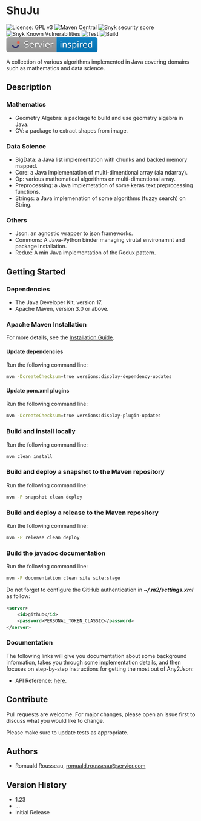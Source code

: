 # ShuJu

![License: GPL v3](https://img.shields.io/badge/License-GPLv3-blue.svg)
![Maven Central](https://maven-badges.herokuapp.com/maven-central/com.github.romualdrousseau/shuju/badge.svg)
![Snyk security score](https://snyk-widget.herokuapp.com/badge/mvn/com.github.romualdrousseau/shuju/badge.svg)
![Snyk Known Vulnerabilities](https://snyk.io/test/github/com.github.romualdrousseau/shuju/badge.svg)
![Test](https://github.com/RomualdRousseau/ShuJu/actions/workflows/build-and-test.yml/badge.svg)
![Build](https://github.com/RomualdRousseau/ShuJu/actions/workflows/build-and-deploy.yml/badge.svg)
![Servier Inspired](https://raw.githubusercontent.com/servierhub/.github/main/badges/inspired.svg)

A collection of various algorithms implemented in Java covering domains such as mathematics and data science.

## Description

### Mathematics

* Geometry Algebra: a package to build and use geomatry algebra in Java.
* CV: a package to extract shapes from image.

### Data Science

* BigData: a Java list implementation with chunks and backed memory mapped.
* Core: a Java implementation of multi-dimentional array (ala ndarray).
* Op: various mathematical algorithms on multi-dimentional array.
* Preprocessing: a Java implemetation of some keras text preprocessing functions.
* Strings: a Java implemenation of some algorithms (fuzzy search) on String.

### Others

* Json: an agnostic wrapper to json frameworks.
* Commons: A Java-Python binder managing virutal environamnt and package installation.
* Redux: A min Java implementation of the Redux pattern.

## Getting Started

### Dependencies

* The Java Developer Kit, version 17.
* Apache Maven, version 3.0 or above.

### Apache Maven Installation

For more details, see the [Installation Guide](https://maven.apache.org/install.html).

#### Update dependencies

Run the following command line:

```bash
mvn -DcreateChecksum=true versions:display-dependency-updates
```

#### Update pom.xml plugins

Run the following command line:

```bash
mvn -DcreateChecksum=true versions:display-plugin-updates
```

### Build and install locally

Run the following command line:

```bash
mvn clean install
```

### Build and deploy a snapshot to the Maven repository

Run the following command line:

```bash
mvn -P snapshot clean deploy
```

### Build and deploy a release to the Maven repository

Run the following command line:

```bash
mvn -P release clean deploy
```

### Build the javadoc documentation

Run the following command line:

```bash
mvn -P documentation clean site site:stage
```

Do not forget to configure the GitHub authentication in ***~/.m2/settings.xml*** as follow:

```xml
<server>
    <id>github</id>
    <password>PERSONAL_TOKEN_CLASSIC</password>
</server>
```

### Documentation

The following links will give you documentation about some background information, takes you through some implementation details,
and then focuses on step-by-step instructions for getting the most out of Any2Json:

* API Reference: [here](https://romualdrousseau.github.io/ShuJu-monorepo/).

## Contribute

Pull requests are welcome. For major changes, please open an issue first to discuss what you would like to change.

Please make sure to update tests as appropriate.

## Authors

* Romuald Rousseau, romuald.rousseau@servier.com

## Version History

* 1.23
* ...
* Initial Release
